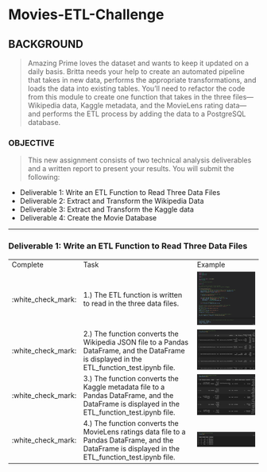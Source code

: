 # Movies-ETL-Challenge

## BACKGROUND

> Amazing Prime loves the dataset and wants to keep it updated on a daily basis. Britta needs your help to create an automated pipeline that takes in new data, performs the appropriate transformations, and loads the data into existing tables. You’ll need to refactor the code from this module to create one function that takes in the three files—Wikipedia data, Kaggle metadata, and the MovieLens rating data—and performs the ETL process by adding the data to a PostgreSQL database.

### OBJECTIVE

>This new assignment consists of two technical analysis deliverables and a written report to present your results. 
> You will submit the following:

- Deliverable 1: Write an ETL Function to Read Three Data Files
- Deliverable 2: Extract and Transform the Wikipedia Data
- Deliverable 3: Extract and Transform the Kaggle data
- Deliverable 4: Create the Movie Database

---

### Deliverable 1: Write an ETL Function to Read Three Data Files

<table>
  <tr>
    <td>Complete</td>
    <td>Task</td>
    <td>Example</td>
  </tr>
  <tr>
    <td> :white_check_mark: </td>
    <td> 1.) The ETL function is written to read in the three data files.</td>
    <td><img src="https://github.com/jcaraway-na/Movies-ETL-Challenge/blob/main/resources/read_in_three_data_files.png" width=100% height=100%></td>
  </tr>
  <tr>
    <td> :white_check_mark: </td>
    <td> 2.) The function converts the Wikipedia JSON file to a Pandas DataFrame, and the DataFrame is displayed in the ETL_function_test.ipynb file. </td>
    <td><img src="https://github.com/jcaraway-na/Movies-ETL-Challenge/blob/main/resources/wiki_movies_df.png" width=100% height=100%></td>
  </tr>
  <tr>
    <td> :white_check_mark: </td>
    <td> 3.) The function converts the Kaggle metadata file to a Pandas DataFrame, and the DataFrame is displayed in the ETL_function_test.ipynb file. </td>
    <td><img src="https://github.com/jcaraway-na/Movies-ETL-Challenge/blob/main/resources/kaggle_metadata_df.png" width=100% height=100%></td>
  </tr>
  <tr>
    <td> :white_check_mark: </td>
    <td> 4.) The function converts the MovieLens ratings data file to a Pandas DataFrame, and the DataFrame is displayed in the ETL_function_test.ipynb file. </td>
    <td><img src="https://github.com/jcaraway-na/Movies-ETL-Challenge/blob/main/resources/ratings_df.png" width=100% height=100%></td>
  </tr>
</table>


